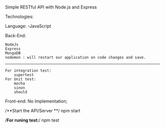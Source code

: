 Simple RESTful API with Node.js and Express

Technologies:

Language: -JavaScript

Back-End:

    NodeJs
    Express
    MongoDB
	nodemon : will restart our application on code changes and save.
   ---
    For integration test:
		supertest
    For Unit test:
		mocha 
		sinon
		should

Front-end:
    No Implementation;
	

/**Start the API/Server **/
	npm start
	
/**For runing test:**/
	npm test



